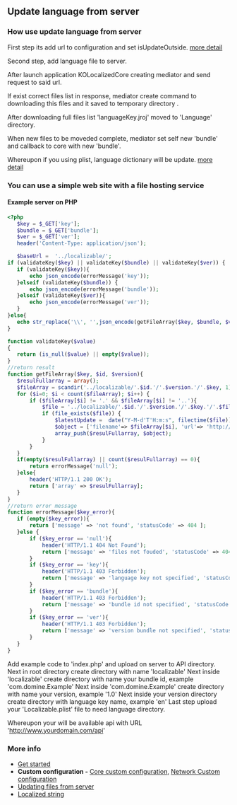 ## Update language from server

### How use update language from server

First step its add url to configuration and set isUpdateOutside.  [more detail](/Documentation/CustomConfiguration.md)

Second step, add language file to server.

After launch application KOLocalizedCore creating mediator and send request to said url.

If exist correct files list in response, mediator create command to downloading this files and it saved to temporary directory .

After downloading full files list  'languageKey.jroj' moved  to 'Language' directory.

When new files to be moveded complete, mediator set self new 'bundle' and callback to core with new 'bundle'.

Whereupon if you using plist, language dictionary will be update. [more detail](/Documentation/UpdatingFromServer.md)

### You can use a simple web site with a file hosting service
#### Example server on PHP

 ```PHP
 <?php
    $key = $_GET['key'];
    $bundle = $_GET['bundle'];
    $ver = $_GET['ver'];
    header('Content-Type: application/json');
 
    $baseUrl =  '../localizable/';
if (validateKey($key) || validateKey($bundle) || validateKey($ver)) {
    if (validateKey($key)){
        echo json_encode(errorMessage('key'));
    }elseif (validateKey($bundle)) {
        echo json_encode(errorMessage('bundle'));
    }elseif (validateKey($ver)){
        echo json_encode(errorMessage('ver'));
    }
}else{
    echo str_replace('\\', '',json_encode(getFileArray($key, $bundle, $ver)));
}
 
function validateKey($value)
{
    return (is_null($value) || empty($value));
}
//return result
function getFileArray($key, $id, $version){
    $resulFullarray = array();
    $fileArray = scandir('../localizable/'.$id.'/'.$version.'/'.$key, 1);
    for ($i=0; $i < count($fileArray); $i++) {
        if ($fileArray[$i] != '.' && $fileArray[$i] != '..'){
            $file = '../localizable/'.$id.'/'.$version.'/'.$key.'/'.$fileArray[$i];
            if (file_exists($file)) {
                $latestUpdate =  date("Y-M-d'T'H:m:s", filectime($file));
                $object = ['filename'=> $fileArray[$i], 'url'=> 'http://'.$_SERVER['HTTP_HOST'].'/'.'localizable/'.$id.'/'.$version.'/'.$key.'/'.$fileArray[$i], 'latest_update' => $latestUpdate];
                array_push($resulFullarray, $object);
            }
        }
    }
    if(empty($resulFullarray) || count($resulFullarray) == 0){
        return errorMessage('null');
    }else{
        header('HTTP/1.1 200 OK');
        return ['array' => $resulFullarray];
    }
}
//return error message
function errorMessage($key_error){
    if (empty($key_error)){
        return ['message' => 'not found', 'statusCode' => 404 ];
    }else {
        if ($key_error == 'null'){
            header('HTTP/1.1 404 Not Found');
            return ['message' => 'files not fouded', 'statusCode' => 404 ];
        }
        if ($key_error == 'key'){
            header('HTTP/1.1 403 Forbidden');
            return ['message' => 'language key not specified', 'statusCode' => 403 ];
        }
        if ($key_error == 'bundle'){
            header('HTTP/1.1 403 Forbidden');
            return ['message' => 'bundle id not specified', 'statusCode' => 403 ];
        }
        if ($key_error == 'ver'){
            header('HTTP/1.1 403 Forbidden');
            return ['message' => 'version bundle not specified', 'statusCode' => 403 ];
        }
    }
}
 ```
Add example code to 'index.php' and upload on server to API directory.
Next in root directory create directory with name 'localizable'
Next inside 'localizable' create directory with name your bundle id, example 'com.domine.Example'
Next inside 'com.domine.Example' create directory with name your version, example '1.0'
Next inside your version directory create directory with language key name, example 'en'
Last step upload your 'Localizable.plist' file to  need language directory.

Whereupon your will be available api with URL 'http://www.yourdomain.com/api'

### More info
- [Get started](/Documentation/GetStarted.md)
- **Custom configuration -** [Core custom configuration](/Documentation/CustomConfiguration.md),  [Network Custom configuration](/Documentation/NetworkCustomConfiguration.md)
- [Updating files from server](/Documentation/UpdatingFromServer.md)
- [Localized string](/Documentation/LocalizedString.md)
